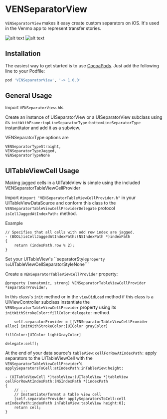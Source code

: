 VENSeparatorView
=============

```VENSeparatorView``` makes it easy create custom separators on iOS. It's used in the Venmo app to represent transfer stories.

![alt text](http://i.imgur.com/5pPSKZO.jpg "RecipientView UIView Demo")
![alt text](http://imgur.com/50EQ4S3 "RecipientView UITableViewCell Demo")

Installation
------------
The easiest way to get started is to use [CocoaPods](http://cocoapods.org/). Just add the following line to your Podfile:

```ruby
pod 'VENSeparatorView', '~> 1.0.0'
```

General Usage
-------------

Import ```VENSeparatorView.h```ls

Create an instance of UISeparatorView or a UISeparatorView subclass using its ```initWithFrame:topLineSeparatorType:bottomLineSeparatorType``` instantitator and add it as a subview.

VENSeparatorType options are 
```
VENSeparatorTypeStraight,
VENSeparatorTypeJagged,
VENSeparatorTypeNone
```

UITableViewCell Usage
---------------------

Making jagged cells in a UITableView is simple using the included VENSeparatorTableViewCellProvider

Import ```#import "VENSeparatorTableViewCellProvider.h"``` in your UITableViewDataSource and conform this class to the ```VENSeparatorTableViewCellProviderDelegate``` protocol ```isCellJaggedAtIndexPath:``` method. 

Example
```
// Specifies that all cells with odd row index are jagged.
- (BOOL)isCellJaggedAtIndexPath:(NSIndexPath *)indexPath
{
	return (indexPath.row % 2);
}
```

Set your UITableView's ``separatorStyle``` property to ```UITableViewCellSeparatorStyleNone```

Create a ```VENSeparatorTableViewCellProvider``` property:
```
@property (nonatomic, strong) VENSeparatorTableViewCellProvider *separatorProvider;
```
In this class's ```init``` method or in the ```viewDidLoad``` method if this class is a UIViewController subclass instantiate the ```VENSeparatorTableViewCellProvider``` property using its ```initWithStrokeColor:fillColor:delegate:``` method.
```
    self.separatorProvider = [[VENSeparatorTableViewCellProvider alloc] initWithStrokeColor:[UIColor grayColor]
                                                                                  fillColor:[UIColor lightGrayColor]
                                                                                   delegate:self];
```

At the end of your data source's ```tableView:cellForRowAtIndexPath:``` apply separators to the UITableViewCell with the ```VENSeparatorTableViewCellProvider```'s ```applySeparatorsToCell:atIndexPath:inTableView:height:``` 

```
- (UITableViewCell *)tableView:(UITableView *)tableView cellForRowAtIndexPath:(NSIndexPath *)indexPath
{
	// ...
	// Instantiate/format a table view cell
    [self.separatorProvider applySeparatorsToCell:cell atIndexPath:indexPath inTableView:tableView height:0];
    return cell;
}
```
